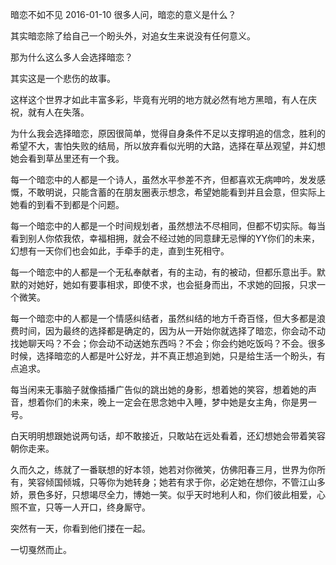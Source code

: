 暗恋不如不见
2016-01-10
很多人问，暗恋的意义是什么？

其实暗恋除了给自己一个盼头外，对追女生来说没有任何意义。

那为什么这么多人会选择暗恋？

其实这是一个悲伤的故事。

这样这个世界才如此丰富多彩，毕竟有光明的地方就必然有地方黑暗，有人在庆祝，就有人在失落。

为什么我会选择暗恋，原因很简单，觉得自身条件不足以支撑明追的信念，胜利的希望不大，害怕失败的结局，所以放弃看似光明的大路，选择在草丛观望，并幻想她会看到草丛里还有一个我。

每一个暗恋中的人都是一个诗人，虽然水平参差不齐，但都喜欢无病呻吟，发发感慨，不敢明说，只能含蓄的在朋友圈表示想念，希望她能看到并且会意，但实际上她看的到看不到都是个问题。

每一个暗恋中的人都是一个时间规划者，虽然想法不尽相同，但都不切实际。每当看到别人你侬我侬，幸福相拥，就会不经过她的同意肆无忌惮的YY你们的未来，幻想有一天你们也会如此，手牵手的走，直到生死相守。

每一个暗恋中的人都是一个无私奉献者，有的主动，有的被动，但都乐意出手。默默的对她好，她如有要事相求，即使不求，也会挺身而出，不求她的回报，只求一个微笑。

每一个暗恋中的人都是一个情感纠结者，虽然纠结的地方千奇百怪，但大多都是浪费时间，因为最终的选择都是确定的，因为从一开始你就选择了暗恋，你会动不动找她聊天吗？不会；你会动不动送她东西吗？不会；你会约她吃饭吗？不会。很多时候，选择暗恋的人都是叶公好龙，并不真正想追到她，只是给生活一个盼头，有点追求。

每当闲来无事脑子就像插播广告似的跳出她的身影，想着她的笑容，想着她的声音，想着你们的未来，晚上一定会在思念她中入睡，梦中她是女主角，你是男一号。

白天明明想跟她说两句话，却不敢接近，只敢站在远处看着，还幻想她会带着笑容朝你走来。

久而久之，练就了一番联想的好本领，她若对你微笑，仿佛阳春三月，世界为你所有，笑容倾国倾城，只等你为她转身；她若有求于你，必定她在想你，不管江山多娇，景色多好，只想竭尽全力，博她一笑。似乎天时地利人和，你们彼此相爱，心照不宣，只等一人开口，终身厮守。

突然有一天，你看到他们搂在一起。

一切戛然而止。